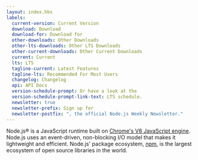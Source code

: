 ```yaml
---
layout: index.hbs
labels:
  current-version: Current Version
  download: Download
  download-for: Download for
  other-downloads: Other Downloads
  other-lts-downloads: Other LTS Downloads
  other-current-downloads: Other Current Downloads
  current: Current
  lts: LTS
  tagline-current: Latest Features
  tagline-lts: Recommended For Most Users
  changelog: Changelog
  api: API Docs
  version-schedule-prompt: Or have a look at the
  version-schedule-prompt-link-text: LTS schedule.
  newsletter: true
  newsletter-prefix: Sign up for
  newsletter-postfix: ", the official Node.js Weekly Newsletter."
---
```


Node.js® is a JavaScript runtime built on [Chrome's V8 JavaScript engine](https://developers.google.com/v8/).
Node.js uses an event-driven, non-blocking I/O model that makes it
lightweight and efficient. Node.js' package ecosystem, [npm](https://www.npmjs.com/), is the largest ecosystem of open
source libraries in the world.
